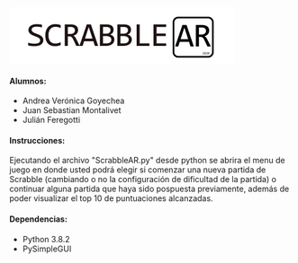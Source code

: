 ![Logo](https://github.com/andr-vg/TrabajoFinalPython/blob/master/TrabajoFinalPython/scrabbleAR/Datos/media/Logo.png?raw=true)


#### Alumnos: 
*  Andrea Verónica Goyechea
*  Juan Sebastian Montalivet
*  Julián Feregotti

#### Instrucciones:
Ejecutando el archivo "ScrabbleAR.py" desde python se abrira el menu de juego en donde usted podrá elegir
si comenzar una nueva partida de Scrabble (cambiando o no la configuración de dificultad de la partida) o continuar
alguna partida que haya sido pospuesta previamente, además de poder visualizar el top 10 de puntuaciones alcanzadas.

#### Dependencias:
* Python 3.8.2
* PySimpleGUI
